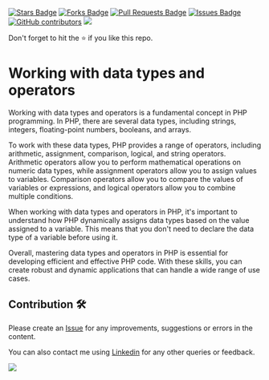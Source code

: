 <a href="https://github.com/drshahizan/learn-php/stargazers"><img src="https://img.shields.io/github/stars/drshahizan/learn-php" alt="Stars Badge"/></a>
<a href="https://github.com/drshahizan/learn-php/network/members"><img src="https://img.shields.io/github/forks/drshahizan/learn-php" alt="Forks Badge"/></a>
<a href="https://github.com/drshahizan/learn-php/pulls"><img src="https://img.shields.io/github/issues-pr/drshahizan/learn-php" alt="Pull Requests Badge"/></a>
<a href="https://github.com/drshahizan/learn-php/issues"><img src="https://img.shields.io/github/issues/drshahizan/learn-php" alt="Issues Badge"/></a>
<a href="https://github.com/drshahizan/learn-php/graphs/contributors"><img alt="GitHub contributors" src="https://img.shields.io/github/contributors/drshahizan/learn-php?color=2b9348"></a>
![](https://visitor-badge.glitch.me/badge?page_id=drshahizan/learn-php)

Don't forget to hit the :star: if you like this repo.

# Working with data types and operators

Working with data types and operators is a fundamental concept in PHP programming. In PHP, there are several data types, including strings, integers, floating-point numbers, booleans, and arrays. 

To work with these data types, PHP provides a range of operators, including arithmetic, assignment, comparison, logical, and string operators. Arithmetic operators allow you to perform mathematical operations on numeric data types, while assignment operators allow you to assign values to variables. Comparison operators allow you to compare the values of variables or expressions, and logical operators allow you to combine multiple conditions.

When working with data types and operators in PHP, it's important to understand how PHP dynamically assigns data types based on the value assigned to a variable. This means that you don't need to declare the data type of a variable before using it.

Overall, mastering data types and operators in PHP is essential for developing efficient and effective PHP code. With these skills, you can create robust and dynamic applications that can handle a wide range of use cases.

## Contribution 🛠️
Please create an [Issue](https://github.com/drshahizan/learn-php/issues) for any improvements, suggestions or errors in the content.

You can also contact me using [Linkedin](https://www.linkedin.com/in/drshahizan/) for any other queries or feedback.

![](https://visitor-badge.glitch.me/badge?page_id=drshahizan)
